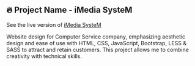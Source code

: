 ## 🔥 Project Name - iMedia SysteM
See the live version of [iMedia SysteM](https://imediasystem.github.io)

Website design for Computer Service company, emphasizing aesthetic design and ease of use with HTML, CSS, JavaScript, Bootstrap, LESS & SASS to attract and retain customers. This project allows me to combine creativity with technical skills.
&nbsp;
